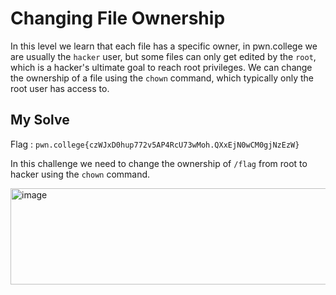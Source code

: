 # Changing File Ownership

In this level we learn that each file has a specific owner, in pwn.college we are usually the `hacker` user, but some files can only get edited by the `root`, which is a hacker's ultimate goal to reach root privileges. We can change the ownership of a file using the `chown` command, which typically only the root user has access to.

## My Solve

Flag : `pwn.college{czWJxD0hup772v5AP4RcU73wMoh.QXxEjN0wCM0gjNzEzW}`

In this challenge we need to change the ownership of `/flag` from root to hacker using the `chown` command.

<img width="579" height="154" alt="image" src="https://github.com/user-attachments/assets/f7360a18-8a89-4bfe-89e6-db8494d8eaae" />

